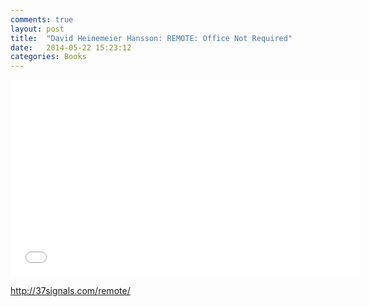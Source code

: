 ```yaml
---
comments: true
layout: post
title:  "David Heinemeier Hansson: REMOTE: Office Not Required"
date:   2014-05-22 15:23:12
categories: Books
---
```


<iframe src="//www.youtube.com/embed/pTjS0o-ZIRg" width="560" height="315" frameborder="0" allowfullscreen="allowfullscreen"></iframe>

<a title="Remote: Office Not Required - Boook" href="http://37signals.com/remote/" target="_blank">http://37signals.com/remote/</a>